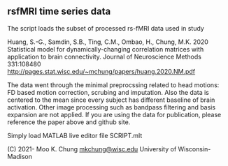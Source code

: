 ## rsfMRI time series data

The script loads the subset of processed rs-fMRI data used in study

Huang, S.-G., Samdin, S.B., Ting, C.M., Ombao, H., Chung, M.K. 
2020 Statistical model for dynamically-changing correlation matrices 
with application to brain connectivity. Journal of Neuroscience Methods 331:108480
http://pages.stat.wisc.edu/~mchung/papers/huang.2020.NM.pdf

The data went through the minimal preprocssing related to head motions:
FD based motion correction, scrubing and imputation. Also the data is centered to the mean since every 
subject has different baseline of brain activation. Other image processing such as bandpass filtering and basis expansion are not applied. 
If you are using the data for publication, please reference the paper above and github site.

Simply load MATLAB live editor file SCRIPT.mlt

(C) 2021- Moo K. Chung  mkchung@wisc.edu
University of Wisconsin-Madison     
